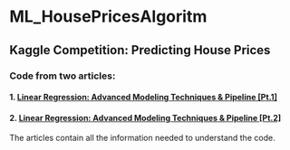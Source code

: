 # ML_HousePricesAlgoritm
## Kaggle Competition: Predicting House Prices
### Code from two articles: 
#### 1.  [Linear Regression: Advanced Modeling Techniques & Pipeline [Pt.1]](https://medium.com/@viniciusnala/linear-regression-advanced-modeling-techniques-pipeline-pt-1-3c0433230b88)

#### 2.  [Linear Regression: Advanced Modeling Techniques & Pipeline [Pt.2]](https://medium.com/@viniciusnala/linear-regression-advanced-modeling-techniques-pipeline-pt-2-de50caad4302)


The articles contain all the information needed to understand the code.
